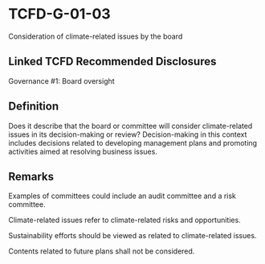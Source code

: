 # TCFD-G-01-03

Consideration of climate-related issues by the board

## Linked TCFD Recommended Disclosures

Governance #1: Board oversight

## Definition

Does it describe that the board or committee will consider climate-related issues in its decision-making or review? Decision-making in this context includes decisions related to developing management plans and promoting activities aimed at resolving business issues.

## Remarks

Examples of committees could include an audit committee and a risk committee.

Climate-related issues refer to climate-related risks and opportunities.

Sustainability efforts should be viewed as related to climate-related issues.

Contents related to future plans shall not be considered.
